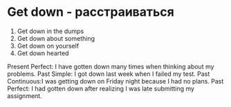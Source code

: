# Get down - расстраиваться



1. Get down in the dumps
2. Get down about something 
3. Get down on yourself
4. Get down hearted



Present Perfect: I have gotten down many times when thinking about my problems. 
Past Simple:  I got down last week when I failed my test.
Past Continuous:I was getting down on Friday night because I had no plans.
Past Perfect: I had gotten down after realizing I was late submitting my assignment.
